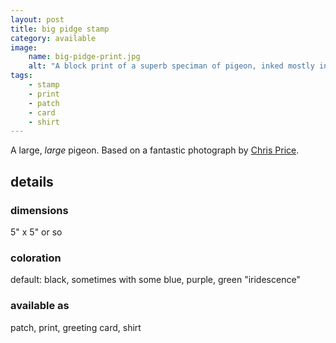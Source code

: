 ```yaml
---
layout: post
title: big pidge stamp
category: available
image: 
    name: big-pidge-print.jpg
    alt: "A block print of a superb speciman of pigeon, inked mostly in black but with patches of green, blue, and purple to indicate iridescence."
tags:
    - stamp
    - print
    - patch
    - card
    - shirt
---
```

A large, *large* pigeon. Based on a fantastic photograph by [Chris Price](https://studiochris.us/).

## details

### dimensions

5" x 5" or so

### coloration

default: black, sometimes with some blue, purple, green "iridescence"

### available as

patch, print, greeting card, shirt
